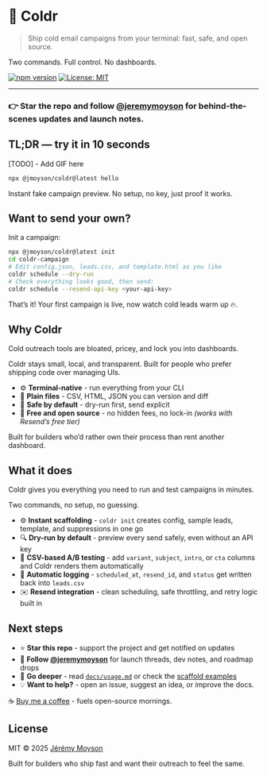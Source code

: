 # 🧊 Coldr

> Ship cold email campaigns from your terminal: fast, safe, and open source.

Two commands. Full control. No dashboards.

[![npm version](https://img.shields.io/npm/v/@jmoyson/coldr.svg)](https://www.npmjs.com/package/@jmoyson/coldr)
[![License: MIT](https://img.shields.io/badge/License-MIT-green.svg)](LICENSE)

---

### 👉 **Star the repo** and follow [@jeremymoyson](https://x.com/jeremymoyson) for behind-the-scenes updates and launch notes.

## TL;DR — try it in 10 seconds

[TODO] - Add GIF here

```bash
npx @jmoyson/coldr@latest hello
```

Instant fake campaign preview. No setup, no key, just proof it works.

## Want to send your own?

Init a campaign:

```bash
npx @jmoyson/coldr@latest init
cd coldr-campaign
# Edit config.json, leads.csv, and template.html as you like
coldr schedule --dry-run
# Check everything looks good, then send:
coldr schedule --resend-api-key <your-api-key>
```

That’s it! Your first campaign is live, now watch cold leads warm up 🔥.

## Why Coldr

Cold outreach tools are bloated, pricey, and lock you into dashboards.

Coldr stays small, local, and transparent. Built for people who prefer shipping code over managing UIs.

- ⚙️ **Terminal-native** - run everything from your CLI
- 🧾 **Plain files** - CSV, HTML, JSON you can version and diff
- 🧊 **Safe by default** - dry-run first, send explicit
- 💸 **Free and open source** - no hidden fees, no lock-in _(works with Resend’s free tier)_

Built for builders who’d rather own their process than rent another dashboard.

## What it does

Coldr gives you everything you need to run and test campaigns in minutes.

Two commands, no setup, no guessing.

- ⚙️ **Instant scaffolding** - `coldr init` creates config, sample leads, template, and suppressions in one go
- 🔍 **Dry-run by default** - preview every send safely, even without an API key
- 🧩 **CSV-based A/B testing** - add `variant`, `subject`, `intro`, or `cta` columns and Coldr renders them automatically
- 🧾 **Automatic logging** - `scheduled_at`, `resend_id`, and `status` get written back into `leads.csv`
- ✉️ **Resend integration** - clean scheduling, safe throttling, and retry logic built in

## Next steps

- ⭐️ **Star this repo** - support the project and get notified on updates
- 🧊 **Follow [@jeremymoyson](https://x.com/jeremymoyson)** for launch threads, dev notes, and roadmap drops
- 📘 **Go deeper** - read [`docs/usage.md`](docs/usage.md) or check the [scaffold examples](https://github.com/jmoyson/coldr/tree/main/scaffold)
- 💡 **Want to help?** - open an issue, suggest an idea, or improve the docs.

☕️ [Buy me a coffee](https://www.buymeacoffee.com/jmoyson) - fuels open-source mornings.

## License

MIT © 2025 [Jérémy Moyson](https://www.jmoyson.com)

Built for builders who ship fast and want their outreach to feel the same.
